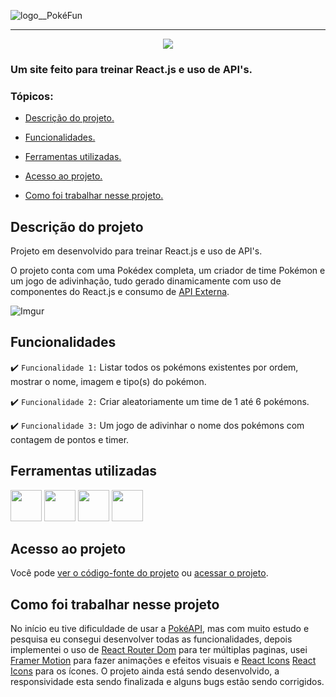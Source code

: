 ![logo__PokéFun](https://media.discordapp.net/attachments/844323169900167218/997271449469468763/logo.png)

<hr>

<p align="center">
   <img src="http://img.shields.io/static/v1?label=STATUS&message=EM%20DESENVOLVIMENTO&color=RED&style=for-the-badge"/>
</p>

### Um site feito para treinar React.js e uso de API's.

### Tópicos:

- [Descrição do projeto.](#descrição-do-projeto)

- [Funcionalidades.](#funcionalidades)

- [Ferramentas utilizadas.](#ferramentas-utilizadas)

- [Acesso ao projeto.](#acesso-ao-projeto)

- [Como foi trabalhar nesse projeto.](#como-foi-trabalhar-nesse-projeto)

## Descrição do projeto

<p align="justify">
Projeto em desenvolvido para treinar React.js e uso de API's.

O projeto conta com uma Pokédex completa, um criador de time Pokémon e um jogo de adivinhação, tudo gerado dinamicamente com uso de componentes do React.js e consumo de [API Externa](https://pokeapi.co/).
</p>
   
![Imgur](https://i.imgur.com/BEfSy73.gif)

## Funcionalidades

:heavy_check_mark: `Funcionalidade 1:` Listar todos os pokémons existentes por ordem, mostrar o nome, imagem e tipo(s) do pokémon.

:heavy_check_mark: `Funcionalidade 2:` Criar aleatoriamente um time de 1 até 6 pokémons.

:heavy_check_mark: `Funcionalidade 3:` Um jogo de adivinhar o nome dos pokémons com contagem de pontos e timer.

## Ferramentas utilizadas

<div>
   <img width="50px" src="https://cdn.jsdelivr.net/gh/devicons/devicon/icons/javascript/javascript-original.svg"/>

   <img width="50px" src="https://cdn.jsdelivr.net/gh/devicons/devicon/icons/html5/html5-original.svg"/>

   <img width="50px" src="https://cdn.jsdelivr.net/gh/devicons/devicon/icons/css3/css3-original.svg"/>

   <img width="50px" src="https://cdn.jsdelivr.net/gh/devicons/devicon/icons/react/react-original.svg"/>
<div/>

###

## Acesso ao projeto

Você pode [ver o código-fonte do projeto](https://github.com/JosielJ/PokeFun/) ou [acessar o projeto](https://pokefun.netlify.app/).

## Como foi trabalhar nesse projeto

No início eu tive dificuldade de usar a [PokéAPI](https://pokeapi.co/), mas com muito estudo e pesquisa eu consegui desenvolver todas as funcionalidades, depois implementei o uso de [React Router Dom](https://www.npmjs.com/package/react-router-dom) para ter múltiplas paginas, usei [Framer Motion](https://www.framer.com/motion/) para fazer animações e efeitos visuais e [React Icons](https://react-icons.github.io/react-icons/) [React Icons](https://react-icons.github.io/react-icons/) para os ícones. O projeto ainda está sendo desenvolvido, a responsividade esta sendo finalizada e alguns bugs estão sendo corrigidos.
